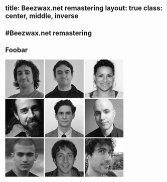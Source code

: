 title: Beezwax.net remastering
layout: true
class: center, middle, inverse
---
#Beezwax.net remastering
---
Foobar
---
![milhouse](people/milhouse.jpg)
![marquete](people/marquete.jpg)
![mary](people/mary.jpg)
<br>
![seano](people/seano.jpg)
![ryan](people/ryan.jpg)
![kevin](people/kevin.jpg)
<br>
![shivam](people/shivam.jpg)
![pablo](people/pablo.jpg)
![pedro](people/pedro.jpg)
